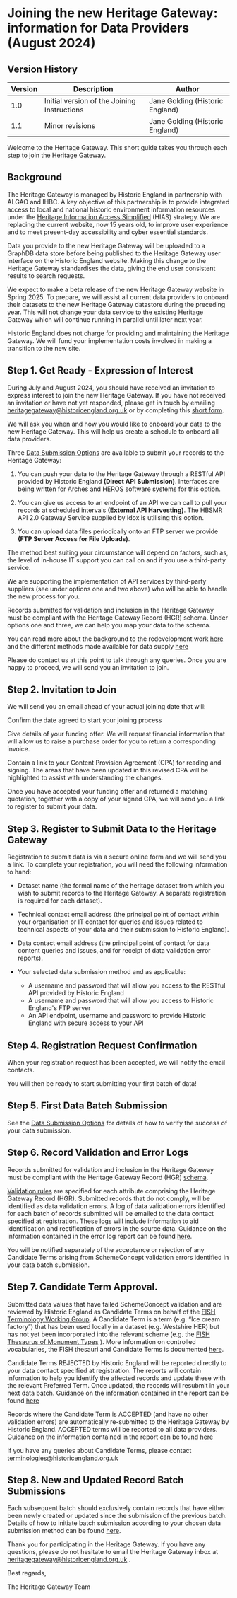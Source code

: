 # Joining the new Heritage Gateway: information for Data Providers (August 2024) 

## Version History 

Version| Description | Author 
--- | --- | --- 
1.0  | Initial version of the Joining Instructions | Jane Golding (Historic England)
1.1  | Minor revisions | Jane Golding (Historic England)

Welcome to the Heritage Gateway. This short guide takes you through each step to join the Heritage Gateway. 


## Background 

The Heritage Gateway is managed by Historic England in partnership with ALGAO and IHBC. A key objective of this partnership is to provide integrated access to local and national historic environment information resources under the [Heritage Information Access Simplified](https://historicengland.org.uk/research/support-and-collaboration/heritage-information-access-simplified/strategic-background-to-hias/) (HIAS) strategy. We are replacing the current website, now 15 years old, to improve user experience and to meet present-day accessibility and cyber essential standards. 

Data you provide to the new Heritage Gateway will be uploaded to a GraphDB data store before being published to the Heritage Gateway user interface on the Historic England website. Making this change to the Heritage Gateway standardises the data, giving the end user consistent results to search requests. 

We expect to make a beta release of the new Heritage Gateway website in Spring 2025. To prepare, we will assist all current data providers to onboard their datasets to the new Heritage Gateway datastore during the preceding year. This will not change your data service to the existing Heritage Gateway which will continue running in parallel until later next year. 

Historic England does not charge for providing and maintaining the Heritage Gateway. We will fund your implementation costs involved in making a transition to the new site. 

  

## Step 1. Get Ready - Expression of Interest 

During July and August 2024, you should have received an invitation to express interest to join the new Heritage Gateway. If you have not received an invitation or have not yet responded, please get in touch by emailing heritagegateway@historicengland.org.uk  or by completing this [short form](https://forms.office.com/Pages/ResponsePage.aspx?id=RG4RMHlNwESowevAcH2jyZ84nmPTxHdKmvyWkQpA5jpURE5SWDBLNlpSWE5GRDY2M0tVNFdIUjlXSi4u).  

We will ask you when and how you would like to onboard your data to the new Heritage Gateway. This will help us create a schedule to onboard all data providers. 

Three [Data Submission Options](DataSubmissionOptions.md) are available to submit your records to the Heritage Gateway: 

1.  You can push your data to the Heritage Gateway through a RESTful API provided by Historic England **(Direct API Submission)**. Interfaces are being written for Arches and HEROS software systems for this option.

2.  You can give us access to an endpoint of an API we can call to pull your records at scheduled intervals **(External API Harvesting)**. The HBSMR API 2.0 Gateway Service supplied by Idox is utilising this option.

3.  You can upload data files periodically onto an FTP server we provide **(FTP Server Access for File Uploads)**.  

 

The method best suiting your circumstance will depend on factors, such as, the level of in-house IT support you can call on and if you use a third-party service. 

We are supporting the implementation of API services by third-party suppliers (see under options one and two above) who will be able to handle the new process for you.  

Records submitted for validation and inclusion in the Heritage Gateway must be compliant with the Heritage Gateway Record (HGR) schema. Under options one and three, we can help you map your data to the schema. 

You can read more about the background to the redevelopment work  [here](NewHeritageGatewayOverview.md)  and the different methods made available for data supply [here](DataSubmissionOptions.md)  

Please do contact us at this point to talk through any queries. Once you are happy to proceed, we will send you an invitation to join. 

 

## Step 2. Invitation to Join 

We will send you an email ahead of your actual joining date that will: 

Confirm the date agreed to start your joining process 

Give details of your funding offer. We will request financial information that will allow us to raise a purchase order for you to return a corresponding invoice. 

Contain a link to your Content Provision Agreement (CPA) for reading and signing. The areas that have been updated in this revised CPA will be highlighted to assist with understanding the changes. 

Once you have accepted your funding offer and returned a matching quotation, together with a copy of your signed CPA, we will send you a link to register to submit your data. 

 

## Step 3. Register to Submit Data to the Heritage Gateway 

Registration to submit data is via a secure online form and we will send you a link. To complete your registration, you will need the following information to hand: 

- Dataset name (the formal name of the heritage dataset from which you wish to submit records to the Heritage Gateway. A separate registration is required for each dataset). 

- Technical contact email address (the principal point of contact within your organisation or IT contact for queries and issues related to technical aspects of your data and their submission to Historic England).  

- Data contact email address (the principal point of contact for data content queries and issues, and for receipt of data validation error reports). 

- Your selected data submission method and as applicable:

  - A username and password that will allow you access to the RESTful API provided by Historic England
  - A username and password that will allow you access to Historic England's FTP server 
  - An API endpoint, username and password to provide Historic England with secure access to your API

 

## Step 4. Registration Request Confirmation 

When your registration request has been accepted, we will notify the email contacts. 

You will then be ready to start submitting your first batch of data! 

 

## Step 5. First Data Batch Submission 

See the [Data Submission Options](DataSubmissionOptions.md) for details of how to verify the success of your data submission. 

 

## Step 6. Record Validation and Error Logs 

Records submitted for validation and inclusion in the Heritage Gateway must be compliant with the Heritage Gateway Record (HGR) [schema](HeritageGatewayRecordSchemaDocumentation.md). 

[Validation rules](DataValidationRulesDescriptions.md) are specified for each attribute comprising the Heritage Gateway Record (HGR). Submitted records that do not comply, will be identified as data validation errors. A log of data validation errors identified for each batch of records submitted will be emailed to the data contact specified at registration. These logs will include information to aid identification and rectification of errors in the source data. Guidance on the information contained in the error log report can be found [here](DataValidationErrorReportGuidance.md). 

You will be notified separately of the acceptance or rejection of any Candidate Terms arising from SchemeConcept validation errors identified in your data batch submission. 

## Step 7. Candidate Term Approval. 

Submitted data values that have failed SchemeConcept validation and are reviewed by Historic England as Candidate Terms on behalf of the [FISH Terminology Working Group](https://heritage-standards.org.uk/working-groups/). A Candidate Term is a term (e.g. “Ice cream factory”) that has been used locally in a dataset (e.g. Westshire HER) but has not yet been incorporated into the relevant scheme (e.g. the [FISH Thesaurus of Monument Types](https://heritagedata.org/live/schemes/eh_tmt2.html) ). More information on controlled vocabularies, the FISH thesauri and Candidate Terms is documented [here](https://heritage-standards.org.uk/terminology/). 

Candidate Terms REJECTED by Historic England will be reported directly to your data contact specified at registration. The reports will contain information to help you identify the affected records and update these with the relevant Preferred Term. Once updated, the records will resubmit in your next data batch. Guidance on the information contained in the report can be found [here](RejectedCandidateTermStatusReportGuidance.md)  

 

Records where the Candidate Term is ACCEPTED (and have no other validation errors) are automatically re-submitted to the Heritage Gateway by Historic England. ACCEPTED terms will be reported to all data providers. Guidance on the information contained in the report can be found [here](AcceptedCandidateTermStatusReportGuidance.md) 

 

If you have any queries about Candidate Terms, please contact terminologies@historicengland.org.uk  

 

## Step 8. New and Updated Record Batch Submissions 

Each subsequent batch should exclusively contain records that have either been newly created or updated since the submission of the previous batch. Details of how to initiate batch submission according to your chosen data submission method can be found [here](DataSubmissionOptions.md). 

 

 

Thank you for participating in the Heritage Gateway. If you have any questions, please do not hesitate to email the Heritage Gateway inbox at heritagegateway@historicengland.org.uk .  

 

Best regards,  

The Heritage Gateway Team 
